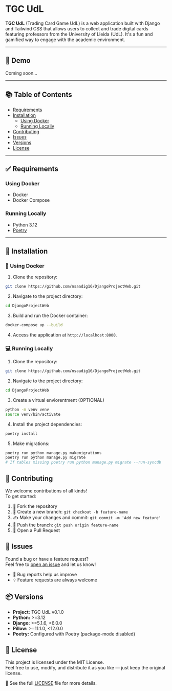 # TGC UdL

**TGC UdL** (Trading Card Game UdL) is a web application built with Django and Tailwind CSS that allows users to collect and trade digital cards featuring professors from the University of Lleida (UdL). It's a fun and gamified way to engage with the academic environment.

---

## 🚀 Demo

Coming soon...

---

## 📚 Table of Contents

- [Requirements](#-requirements)
- [Installation](#-installation)
  - [Using Docker](#-using-docker)
  - [Running Locally](#-running-locally)
- [Contributing](#-contributing)
- [Issues](#-issues)
- [Versions](#-versions)
- [License](#-license)

---

## ✅ Requirements

### Using Docker

- Docker
- Docker Compose

### Running Locally

- Python 3.12
- [Poetry](https://python-poetry.org/)

---

## 🔧 Installation

### 🐳 Using Docker

1. Clone the repository:

```bash
git clone https://github.com/nsaadig16/DjangoProjectWeb.git
```

2. Navigate to the project directory:

```bash
cd DjangoProjectWeb
```

3. Build and run the Docker container:

```bash
docker-compose up --build
```

4. Access the application at `http://localhost:8000`.

### 💻 Running Locally

1. Clone the repository:

```bash
git clone https://github.com/nsaadig16/DjangoProjectWeb.git
```

2. Navigate to the project directory:

```bash
cd DjangoProjectWeb
```

3. Create a virtual enviorentment (OPTIONAL)

```bash
python -m venv venv
source venv/bin/activate
```

4. Install the project dependencies:

```bash
poetry install
```

5. Make migrations:

```bash
poetry run python manage.py makemigrations
poetry run python manage.py migrate
# If tables missing poetry run python manage.py migrate --run-syncdb
```

## 🤝 Contributing

We welcome contributions of all kinds!  
To get started:

1. 🍴 Fork the repository  
2. 🌱 Create a new branch: `git checkout -b feature-name`  
3. ✍️ Make your changes and commit: `git commit -m 'Add new feature'`  
4. 🚀 Push the branch: `git push origin feature-name`  
5. 🔁 Open a Pull Request

## 🐛 Issues

Found a bug or have a feature request?  
Feel free to [open an issue](https://github.com/nsaadig16/DjangoProjectWeb/issues) and let us know!

- 🐞 Bug reports help us improve
- 💡 Feature requests are always welcome

## 📦 Versions

- **Project:** TGC UdL v0.1.0  
- **Python:** >=3.12  
- **Django:** >=5.1.6, <6.0.0  
- **Pillow:** >=11.1.0, <12.0.0  
- **Poetry:** Configured with Poetry (package-mode disabled)  

## 📄 License

This project is licensed under the MIT License.  
Feel free to use, modify, and distribute it as you like — just keep the original license.  

📝 See the full [LICENSE](LICENSE) file for more details.
